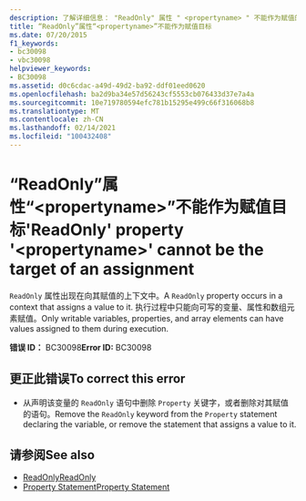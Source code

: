 ```yaml
---
description: 了解详细信息： "ReadOnly" 属性 " <propertyname> " 不能作为赋值的目标
title: “ReadOnly”属性“<propertyname>”不能作为赋值目标
ms.date: 07/20/2015
f1_keywords:
- bc30098
- vbc30098
helpviewer_keywords:
- BC30098
ms.assetid: d0c6cdac-a49d-49d2-ba92-ddf01eed0620
ms.openlocfilehash: ba2d9ba34e57d56243cf5553cb076433d37e7a4a
ms.sourcegitcommit: 10e719780594efc781b15295e499c66f316068b8
ms.translationtype: MT
ms.contentlocale: zh-CN
ms.lasthandoff: 02/14/2021
ms.locfileid: "100432408"
---
```

# <a name="readonly-property-propertyname-cannot-be-the-target-of-an-assignment"></a><span data-ttu-id="6742e-103">“ReadOnly”属性“\<propertyname>”不能作为赋值目标</span><span class="sxs-lookup"><span data-stu-id="6742e-103">'ReadOnly' property '\<propertyname>' cannot be the target of an assignment</span></span>

<span data-ttu-id="6742e-104">`ReadOnly` 属性出现在向其赋值的上下文中。</span><span class="sxs-lookup"><span data-stu-id="6742e-104">A `ReadOnly` property occurs in a context that assigns a value to it.</span></span> <span data-ttu-id="6742e-105">执行过程中只能向可写的变量、属性和数组元素赋值。</span><span class="sxs-lookup"><span data-stu-id="6742e-105">Only writable variables, properties, and array elements can have values assigned to them during execution.</span></span>  
  
 <span data-ttu-id="6742e-106">**错误 ID：** BC30098</span><span class="sxs-lookup"><span data-stu-id="6742e-106">**Error ID:** BC30098</span></span>  
  
## <a name="to-correct-this-error"></a><span data-ttu-id="6742e-107">更正此错误</span><span class="sxs-lookup"><span data-stu-id="6742e-107">To correct this error</span></span>  
  
- <span data-ttu-id="6742e-108">从声明该变量的 `ReadOnly` 语句中删除 `Property` 关键字，或者删除对其赋值的语句。</span><span class="sxs-lookup"><span data-stu-id="6742e-108">Remove the `ReadOnly` keyword from the `Property` statement declaring the variable, or remove the statement that assigns a value to it.</span></span>  
  
## <a name="see-also"></a><span data-ttu-id="6742e-109">请参阅</span><span class="sxs-lookup"><span data-stu-id="6742e-109">See also</span></span>

- [<span data-ttu-id="6742e-110">ReadOnly</span><span class="sxs-lookup"><span data-stu-id="6742e-110">ReadOnly</span></span>](../language-reference/modifiers/readonly.md)
- [<span data-ttu-id="6742e-111">Property Statement</span><span class="sxs-lookup"><span data-stu-id="6742e-111">Property Statement</span></span>](../language-reference/statements/property-statement.md)
